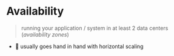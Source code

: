 # Availability

> running your application / system in at least 2 data centers (_availability zones_)

- 👀 usually goes hand in hand with horizontal scaling
